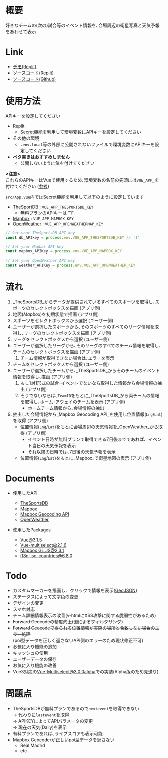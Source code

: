# 概要
好きなチームの(次の)試合等のイベント情報を､会場周辺の衛星写真と天気予報をあわせて表示

# Link
- [デモ(Replit)](https://webappfinal.cgjf0086.repl.co/)
- [ソースコード(Replit)](https://replit.com/@cgjf0086/WebAppFinal)
- [ソースコード(Github)](https://github.com/cgjf0086/WebAppFinal)

# 使用方法
APIキーを設定してください  

- Replit
  - [Secret](https://docs.replit.com/tutorials/08-storing-secrets-and-history)機能を利用して環境変数にAPIキーを設定してください
- その他の環境
  - `.env.local`等の外部に公開されないファイルで環境変数にAPIキーを設定してください
- **ベタ書きはおすすめしません**
  - 公開しないように気を付けてください

**<注意>**  
これらのAPIキーはVueで使用するため､環境変数の名前の先頭には`VUE_APP_`を付けてください ([参考](https://cli.vuejs.org/guide/mode-and-env.html#environment-variables))

`src/App.vue`内ではSecret機能を利用して以下のように設定しています

- [TheSportDB](https://www.thesportsdb.com/api.php) : `VUE_APP_THESPORTSDB_KEY`
  - 無料プランのAPIキーは "1"
- [Mapbox](https://docs.mapbox.com/help/glossary/access-token/) : `VUE_APP_MAPBOX_KEY`
- [OpenWeather](https://openweathermap.org/appid) : `VUE_APP_OPENWEATHERMAP_KEY`

```javascript
// Set your TheSportsDB API key
const db_APIkey = process.env.VUE_APP_THESPORTSDB_KEY // '1'

// Set your Mapbox API key
const mapbox_APIKey = process.env.VUE_APP_MAPBOX_KEY

// Set your OpenWeather API key
const weather_APIKey = process.env.VUE_APP_OPENWEATHER_KEY
```

# 流れ
1. _TheSportsDB_からデータが提供されているすべてのスポーツを取得し､スポーツのセレクトボックスを描画 (アプリ側)
2. 地図(_Mapbox_)を初期状態で描画 (アプリ側)
3. スポーツをセレクトボックスから選択 (ユーザー側)
4. ユーザーが選択したスポーツから､そのスポーツのすべてのリーグ情報を取得し､リーグのセレクトボックスを描画 (アプリ側)
5. リーグをセレクトボックスから選択 (ユーザー側)
6. ユーザーが選択したリーグから､そのリーグのすべてのチーム情報を取得し､チームのセレクトボックスを描画 (アプリ側)  
    1. チーム情報が取得できない場合は､エラーを表示
7. チームをセレクトボックスから選択 (ユーザー側)
8. ユーザーが選択したチームから､_TheSportsDB_からそのチームのイベント情報を取得し､描画 (アプリ側)
    1. もし1対1形式の試合･イベントでないなら取得した情報から会場情報の抽出  (アプリ側)
    2. そうでないならば､`TeamID`をもとに_TheSportsDB_から両チームの情報を取得し､ホーム･アウェイのチームを表示  (アプリ側)
        - ホームチーム情報から､会場情報の抽出
9. 抽出した会場情報から_Mapbox Geocoding API_を使用し位置情報(`Lng`/`Lat`)を取得  (アプリ側)
    - 位置情報(`Lng`/`Lat`)をもとに会場周辺の天気情報を_OpenWeather_から取得  (アプリ側)
        - イベント日時が無料プランで取得できる7日後までであれば、イベント当日の天気予報を表示
        - それ以降の日時では､7日後の天気予報を表示
    - 位置情報(`Lng`/`Lat`)をもとに_Mapbox_で衛星地図の表示  (アプリ側)

# Documents
- 使用したAPI
  - [TheSportsDB](https://www.thesportsdb.com/api.php)
  - [Mapbox](https://docs.mapbox.com/)
  - [Mapbox Geocoding API](https://docs.mapbox.com/api/search/geocoding/)
  - [OpenWeather](https://openweathermap.org/api)

- 使用したPackages
  - [Vue@3.1.5](https://v3.vuejs.org/guide/introduction.html)
  - [Vue-multiselect@2.1.6](https://vue-multiselect.js.org/)
  - [Mapbox GL JS@2.3.1](https://docs.mapbox.com/mapbox-gl-js/api/)
  - [i18n-iso-countries@6.8.0](https://github.com/michaelwittig/node-i18n-iso-countries)

# Todo
- カスタムマーカーを描画し、クリックで情報を表示([GeoJSON](https://docs.mapbox.com/help/glossary/geojson/))
- ステータスによって文字色の変更
- デザインの変更
- スマホ対応
- チーム詳細情報表示の改善(v-htmlにXSS攻撃に関する脆弱性があるため)
- ~~Forward Geocodeの精度向上(国によるフィルタリング)~~
- ~~Forward Geocodeで得られる位置情報が実際の場所と合致しない場合のエラー処理~~  
(poi型データを正しく返さないAPI側のエラーのため現状修正不可)
- ~~お気に入り機能の追加~~
- キャッシュの使用
- ユーザーデータの保存
- お気に入り機能の改善
- Vue3対応の[Vue-Multiselect@3.0.0alpha](https://github.com/shentao/vue-multiselect/tree/next)での実装(Alpha版のため見送り)

# 問題点
- TheSportsDBが無料プランであるので`nextevent`を取得できない  
  -> 代わりに`lastevent`を取得  
  -> APIKEYによってAPIパラメータの変更  
  -> 現在の天気(Daily)を表示
- 有料プランであれば､ライブスコアも表示可能
- Mapbox Geocoderが正しいpoi型データを返さない
  - Real Madrid  
  - etc
